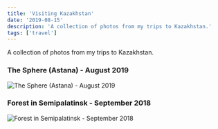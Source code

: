 ```yaml
---
title: 'Visiting ⁨Kazakhstan⁩'
date: '2019-08-15'
description: 'A collection of photos from my trips to ⁨Kazakhstan⁩.'
tags: ['travel']
---
```


A collection of photos from my trips to ⁨Kazakhstan⁩.

### The Sphere (Astana) - August 2019

![The Sphere (Astana) - August 2019](./astana-expo.jpg)

### Forest in Semipalatinsk - September 2018

![Forest in Semipalatinsk - September 2018](./forest-semipalatinsk⁩.jpeg)
